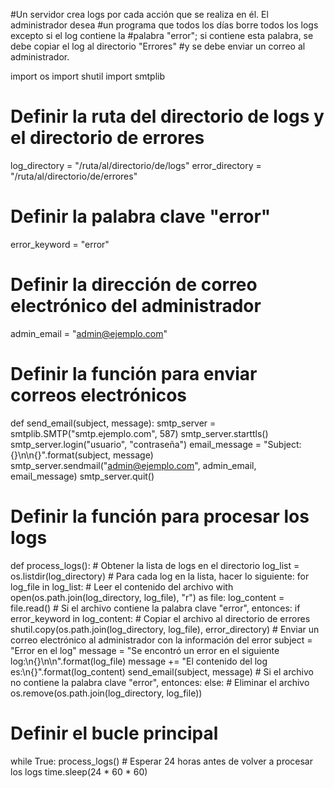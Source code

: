 #Un servidor crea logs por cada acción que se realiza en él. El administrador desea
#un programa que todos los días borre todos los logs excepto si el log contiene la
#palabra "error"; si contiene esta palabra, se debe copiar el log al directorio "Errores"
#y se debe enviar un correo al administrador.

import os
import shutil
import smtplib

# Definir la ruta del directorio de logs y el directorio de errores
log_directory = "/ruta/al/directorio/de/logs"
error_directory = "/ruta/al/directorio/de/errores"

# Definir la palabra clave "error"
error_keyword = "error"

# Definir la dirección de correo electrónico del administrador
admin_email = "admin@ejemplo.com"

# Definir la función para enviar correos electrónicos
def send_email(subject, message):
    smtp_server = smtplib.SMTP("smtp.ejemplo.com", 587)
    smtp_server.starttls()
    smtp_server.login("usuario", "contraseña")
    email_message = "Subject: {}\n\n{}".format(subject, message)
    smtp_server.sendmail("admin@ejemplo.com", admin_email, email_message)
    smtp_server.quit()

# Definir la función para procesar los logs
def process_logs():
    # Obtener la lista de logs en el directorio
    log_list = os.listdir(log_directory)
    # Para cada log en la lista, hacer lo siguiente:
    for log_file in log_list:
        # Leer el contenido del archivo
        with open(os.path.join(log_directory, log_file), "r") as file:
            log_content = file.read()
        # Si el archivo contiene la palabra clave "error", entonces:
        if error_keyword in log_content:
            # Copiar el archivo al directorio de errores
            shutil.copy(os.path.join(log_directory, log_file), error_directory)
            # Enviar un correo electrónico al administrador con la información del error
            subject = "Error en el log"
            message = "Se encontró un error en el siguiente log:\n{}\n\n".format(log_file)
            message += "El contenido del log es:\n{}".format(log_content)
            send_email(subject, message)
        # Si el archivo no contiene la palabra clave "error", entonces:
        else:
            # Eliminar el archivo
            os.remove(os.path.join(log_directory, log_file))

# Definir el bucle principal
while True:
    process_logs()
    # Esperar 24 horas antes de volver a procesar los logs
    time.sleep(24 * 60 * 60)